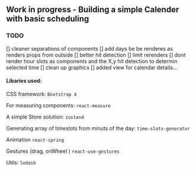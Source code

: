 
## Work in progress - Building a simple Calender with basic scheduling

### TODO
[] cleaner separations of components 
[] add days be be renderes as renders props from outside 
[] better hit detection
[] limit rerenders
[] dont render hour slots as components and the X,y hit detection to determin selected time 
[] clean up graphics
[] added view for calendar details...


#### Libaries used:
CSS framework: ```Bootstrap 4```

For measuring components: ```react-measure```

A simple Store solution: ```zustand```

Generating array of timeslots from minuts of the day: 
```time-slots-generator```

Animation 
```react-spring```

Gestures (drag, onWheel )
```react-use-gestures```

Utils:
```lodash```

